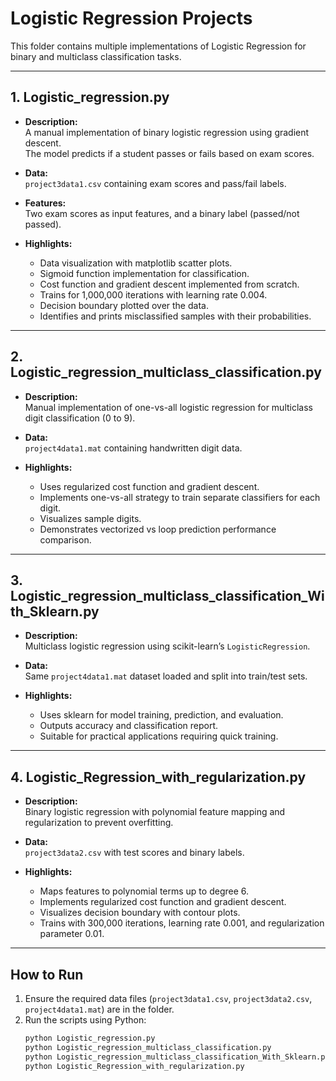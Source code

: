 # Logistic Regression Projects

This folder contains multiple implementations of Logistic Regression for binary and multiclass classification tasks.

---

## 1. Logistic_regression.py

- **Description:**  
  A manual implementation of binary logistic regression using gradient descent.  
  The model predicts if a student passes or fails based on exam scores.

- **Data:**  
  `project3data1.csv` containing exam scores and pass/fail labels.

- **Features:**  
  Two exam scores as input features, and a binary label (passed/not passed).

- **Highlights:**  
  - Data visualization with matplotlib scatter plots.  
  - Sigmoid function implementation for classification.  
  - Cost function and gradient descent implemented from scratch.  
  - Trains for 1,000,000 iterations with learning rate 0.004.  
  - Decision boundary plotted over the data.  
  - Identifies and prints misclassified samples with their probabilities.

---

## 2. Logistic_regression_multiclass_classification.py

- **Description:**  
  Manual implementation of one-vs-all logistic regression for multiclass digit classification (0 to 9).

- **Data:**  
  `project4data1.mat` containing handwritten digit data.

- **Highlights:**  
  - Uses regularized cost function and gradient descent.  
  - Implements one-vs-all strategy to train separate classifiers for each digit.  
  - Visualizes sample digits.  
  - Demonstrates vectorized vs loop prediction performance comparison.

---

## 3. Logistic_regression_multiclass_classification_With_Sklearn.py

- **Description:**  
  Multiclass logistic regression using scikit-learn’s `LogisticRegression`.

- **Data:**  
  Same `project4data1.mat` dataset loaded and split into train/test sets.

- **Highlights:**  
  - Uses sklearn for model training, prediction, and evaluation.  
  - Outputs accuracy and classification report.  
  - Suitable for practical applications requiring quick training.

---

## 4. Logistic_Regression_with_regularization.py

- **Description:**  
  Binary logistic regression with polynomial feature mapping and regularization to prevent overfitting.

- **Data:**  
  `project3data2.csv` with test scores and binary labels.

- **Highlights:**  
  - Maps features to polynomial terms up to degree 6.  
  - Implements regularized cost function and gradient descent.  
  - Visualizes decision boundary with contour plots.  
  - Trains with 300,000 iterations, learning rate 0.001, and regularization parameter 0.01.

---

## How to Run

1. Ensure the required data files (`project3data1.csv`, `project3data2.csv`, `project4data1.mat`) are in the folder.  
2. Run the scripts using Python:  
   ```bash
   python Logistic_regression.py
   python Logistic_regression_multiclass_classification.py
   python Logistic_regression_multiclass_classification_With_Sklearn.py
   python Logistic_Regression_with_regularization.py
